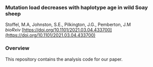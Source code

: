 ### Mutation load decreases with haplotype age in wild Soay sheep
Stoffel, M.A, Johnston, S.E., Pilkington, J.G., Pemberton, J.M  
*bioRxiv* [https://doi.org/10.1101/2021.03.04.433700](https://doi.org/10.1101/2021.03.04.433700)  

### Overview
This repository contains the analysis code for our paper.

